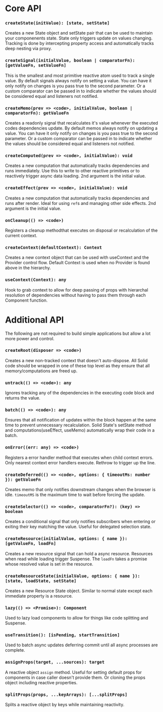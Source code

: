 # Core API

### `createState(initValue): [state, setState]`

Creates a new State object and setState pair that can be used to maintain your componenents state. State only triggers update on values changing. Tracking is done by intercepting property access and automatically tracks deep nesting via proxy.

### `createSignal(initialValue, boolean | comparatorFn): [getValueFn, setValueFn]`

This is the smallest and most primitive reactive atom used to track a single value. By default signals always notify on setting a value. You can have it only notify on changes is you pass true to the second parameter. Or a custom comparator can be passed in to indicate whether the values should be considered equal and listeners not notified.

### `createMemo(prev => <code>, initialValue, boolean | comparatorFn): getValueFn`

Creates a readonly signal that recalculates it's value whenever the executed codes dependencies update. By default memos always notify on updating a value. You can have it only notify on changes is you pass true to the second parameter. Or a custom comparator can be passed in to indicate whether the values should be considered equal and listeners not notified.

### `createComputed(prev => <code>, initialValue): void`

Creates a new computation that automatically tracks dependencies and runs immediately. Use this to write to other reactive primitives or to reactively trigger async data loading. 2nd argument is the initial value.

### `createEffect(prev => <code>, initialValue): void`

Creates a new computation that automatically tracks dependencies and runs after render. Ideal for using `ref`s and managing other side effects. 2nd argument is the initial value.

### `onCleanup(() => <code>)`

Registers a cleanup methodthat executes on disposal or recalculation of the current context.

### `createContext(defaultContext): Context`

Creates a new context object that can be used with useContext and the Provider control flow. Default Context is used when no Provider is found above in the hierarchy.

### `useContext(Context): any`

Hook to grab context to allow for deep passing of props with hierarchal resolution of dependencies without having to pass them through each Component function.

# Additional API

The following are not required to build simple applications but allow a lot more power and control.

### `createRoot(disposer => <code>)`

Creates a new non-tracked context that doesn't auto-dispose. All Solid code should be wrapped in one of these top level as they ensure that all memory/computations are freed up.

### `untrack(() => <code>): any`

Ignores tracking any of the dependencies in the executing code block and returns the value.

### `batch(() => <code>): any`

Ensures that all notification of updates within the block happen at the same time to prevent unnecessary recalculation. Solid State's setState method and computations(useEffect, useMemo) automatically wrap their code in a batch.

### `onError((err: any) => <code>)`

Registers a error handler method that executes when child context errors. Only nearest context error handlers execute. Rethrow to trigger up the line.

### `createDeferred(() => <code>, options: { timeoutMs: number }): getValueFn`

Creates memo that only notifies downstream changes when the browser is idle. `timeoutMS` is the maximum time to wait before forcing the update.

### `createSelector(() => <code>, comparatorFn?): (key) => boolean`

Creates a conditional signal that only notifies subscribers when entering or exiting their key matching the value. Useful for delegated selection state.

### `createResource(initialValue, options: { name }): [getValueFn, loadFn]`

Creates a new resource signal that can hold a async resource. Resources when read while loading trigger Suspense. The `loadFn` takes a promise whose resolved value is set in the resource.

### `createResourceState(initialValue, options: { name }): [state, loadState, setState]`

Creates a new Resource State object. Similar to normal state except each immediate property is a resource.

### `lazy(() => <Promise>): Component`

Used to lazy load components to allow for things like code splitting and Suspense.

### `useTransition(): [isPending, startTransition]`

Used to batch async updates deferring commit until all async processes are complete.

### `assignProps(target, ...sources): target`

A reactive object `assign` method. Useful for setting default props for components in case caller doesn't provide them. Or cloning the props object including reactive properties.

### `splitProps(props, ...keyArrays): [...splitProps]`

Splits a reactive object by keys while maintaining reactivity.